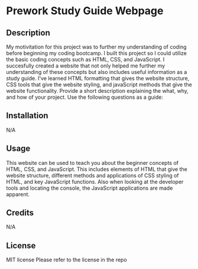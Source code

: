 
# Prework Study Guide Webpage

## Description
My motivitation for this project was to further my understanding of coding before beginning my coding bootcamp. I built this project so I could utilize the basic coding concepts such as HTML, CSS, and JavaScript. I succesfully created a website that not only helped me further my understanding of these concepts but also includes useful information as a study guide. I've learned HTML formatting that gives the website structure, CSS tools that give the website styling, and javaScript methods that give the website functionality. 
Provide a short description explaining the what, why, and how of your project. Use the following questions as a guide:


## Installation

N/A

## Usage
This website can be used to teach you about the beginner concepts of HTML, CSS, and JavaScript. This includes elements of HTML that give the website structure, different methods and applications of CSS styling of HTML, and key JavaScript functions. Also when looking at the developer tools and locating the console, the JavaScript applications are made apparent. 

## Credits
N/A

## License

MIT license 
Please refer to the license in the repo
